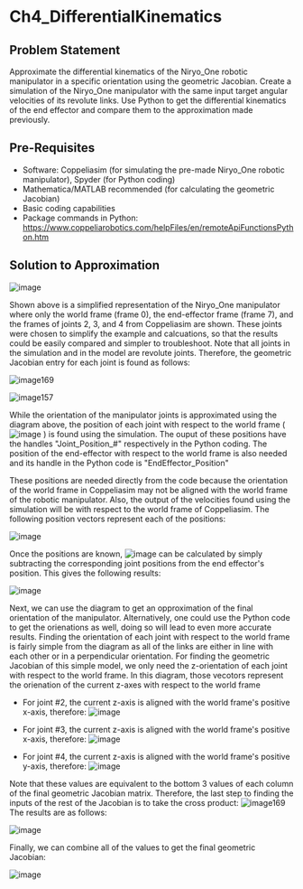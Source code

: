 # Ch4_DifferentialKinematics
## Problem Statement
Approximate the differential kinematics of the Niryo_One robotic manipulator in a specific orientation using the geometric Jacobian. Create a simulation of the Niryo_One manipulator with the same input target angular velocities of its revolute links. Use Python to get the differential kinematics of the end effector and compare them to the approximation made previously. 
## Pre-Requisites
- Software: Coppeliasim (for simulating the pre-made Niryo_One robotic manipulator), Spyder (for Python coding)
- Mathematica/MATLAB recommended (for calculating the geometric Jacobian)
- Basic coding capabilities
- Package commands in Python: https://www.coppeliarobotics.com/helpFiles/en/remoteApiFunctionsPython.htm
## Solution to Approximation

![image](https://user-images.githubusercontent.com/95330513/145285885-e8007800-17c9-4e74-ae6c-3a723d8de2ab.png)

Shown above is a simplified representation of the Niryo_One manipulator where only the world frame (frame 0), the end-effector frame (frame 7), and the frames of joints 2, 3, and 4 from Coppeliasim are shown. These joints were chosen to simplify the example and calcuations, so that the results could be easily compared and simpler to troubleshoot. Note that all joints in the simulation and in the model are revolute joints. Therefore, the geometric Jacobian entry for each joint is found as follows:

  ![image169](https://user-images.githubusercontent.com/95330513/145286636-e9938530-f0c1-4f3f-ae65-17d74f402aa5.png)      
  
  ![image157](https://user-images.githubusercontent.com/95330513/145286529-5d3e6ec4-e7fe-4384-b53d-754552eca6a9.png)

While the orientation of the manipulator joints is approximated using the diagram above, the position of each joint with respect to the world frame (![image](https://user-images.githubusercontent.com/95330513/145287126-0ee31e31-d637-47d0-8e4e-658379b1202b.png)
) is found using the simulation. The ouput of these positions have the handles "Joint_Position_#" respectively in the Python coding. The position of the end-effector with respect to the world frame is also needed and its handle in the Python code is "EndEffector_Position"

These positions are needed directly from the code because the orientation of the world frame in Coppeliasim may not be aligned with the world frame of the robotic manipulator. Also, the output of the velocities found using the simulation will be with respect to the world frame of Coppeliasim. The following position vectors represent each of the positions:

![image](https://user-images.githubusercontent.com/95330513/145290590-1a74bcb3-f9e9-4102-948c-6497526ec635.png)

Once the positions are known, ![image](https://user-images.githubusercontent.com/95330513/145290458-a6199ff8-583d-40b3-8322-887f1e01b605.png)
can be calculated by simply subtracting the corresponding joint positions from the end effector's position. This gives the following results:

![image](https://user-images.githubusercontent.com/95330513/145290655-6f98bbec-5c75-45fe-a710-c824b8ed4d13.png)

Next, we can use the diagram to get an opproximation of the final orientation of the manipulator. Alternatively, one could use the Python code to get the orienations as well, doing so will lead to even more accurate results. Finding the orientation of each joint with respect to the world frame is fairly simple from the diagram as all of the links are either in line with each other or in a perpendicular orientation. For finding the geometric Jacobian of this simple model, we only need the z-orientation of each joint with respect to the world frame. In this diagram, those vecotors represent the orienation of the current z-axes with respect to the world frame

- For joint #2, the current z-axis is aligned with the world frame's positive x-axis, therefore: ![image](https://user-images.githubusercontent.com/95330513/145291633-c9b58426-837b-4fe6-a41b-07b1f223d9a0.png)

- For joint #3, the current z-axis is aligned with the world frame's positive x-axis, therefore: ![image](https://user-images.githubusercontent.com/95330513/145291737-1d67426e-27ca-484b-892c-4873a094ef04.png)

- For joint #4, the current z-axis is aligned with the world frame's positive y-axis, therefore: ![image](https://user-images.githubusercontent.com/95330513/145291822-3bce1a13-fc1d-4780-86ea-edf521739311.png)

Note that these values are equivalent to the bottom 3 values of each column of the final geometric Jacobian matrix. Therefore, the last step to finding the inputs of the rest of the Jacobian is to take the cross product: ![image169](https://user-images.githubusercontent.com/95330513/145292103-231dfd74-501b-40c4-a63a-9bfd1d5d907b.png) The results are as follows:

![image](https://user-images.githubusercontent.com/95330513/145292836-e4853b69-0ec4-4620-8b9b-8db0e71f051f.png)

Finally, we can combine all of the values to get the final geometric Jacobian:

![image](https://user-images.githubusercontent.com/95330513/145293575-ea59948a-deef-4cd3-b517-d2abf4e598c3.png)





